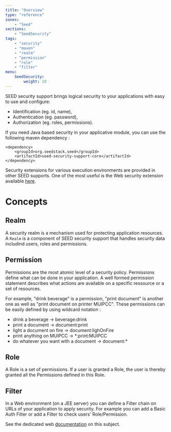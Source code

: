 ```yaml
---
title: "Overview"
type: "reference"
zones:
    - "Seed"
sections:
    - "SeedSecurity"
tags:
    - "security"
    - "maven"
    - "realm"
    - "permission"
    - "role"
    - "filter"
menu:
    SeedSecurity:
        weight: 10
---
```


SEED security support brings logical security to your applications with easy to use and configure:

* Identification (eg. id, name),
* Authentication (eg. password),
* Authorization (eg. roles, permissions).

If you need Java based security in your applicative module, you can use the following maven dependency :

    <dependency>
        <groupId>org.seedstack.seed</groupId>
        <artifactId>seed-security-support-core</artifactId>
    </dependency>

Security extensions for various execution environments are provided in other SEED supports. One of the most useful
is the Web security extension available [here](#!/seed-doc/web/security).

# Concepts

## Realm

A security realm is a mechanism used for protecting application resources.
A `Realm` is a component of SEED security support that handles security data includind users, roles and permissions.

## Permission

Permissions are the most atomic level of a security policy. Permissions define what can be done in your application. 
A well formed permission statement describes what actions are available on a specific ressource or a set of resources.

For example, "drink beverage" is a permission, "print document" is another one as well as "print document on printer
MUIPCC". These permissions can be easily defined by using wildcard notation :

* drink a beverage -> beverage:drink
* print a document -> document:print
* light a document on fire -> document:lighOnFire
* print anything on MUIPCC -> *:print:MUIPCC
* do whatever you want with a document -> document:*

## Role

A Role is a set of permissions. If a user is granted a Role, the user is thereby granted all the Permissions defined in this Role.

## Filter

In a Web environment (on a JEE server) you can define a Filter chain on URLs of your application to apply security.
For example you can add a Basic Auth Filter or add a Filter to check users' Role/Permission.

See the dedicated web [documentation](#!/seed-doc/web/security#security-filters) on this subject.
